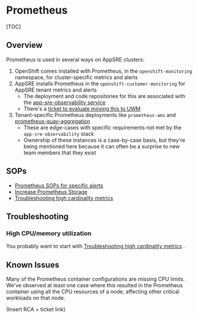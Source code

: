 # Prometheus

[TOC]

## Overview

Prometheus is used in several ways on AppSRE clusters:

1. OpenShift comes installed with Prometheus, in the `openshift-monitoring` namespace,
   for cluster-specific metrics and alerts
2. AppSRE installs Prometheus in the `openshift-customer-monitoring` for AppSRE tenant
   metrics and alerts
    * The deployment and code repositories for this are associated with
      the [app-sre-observability service](https://visual-app-interface.devshift.net/services#/services/observability/app.yml)
    * There's
      a [ticket to evaluate moving this to UWM](https://issues.redhat.com/browse/APPSRE-6523)
3. Tenant-specific Prometheus deployments like `prometheus-ams`
   and [prometheus-quay-aggregation](/docs/quay/monitoring.md)
    * These are edge-cases with specific requirements not met by
      the `app-sre-observability` stack
    * Ownership of these instances is a case-by-case basis, but they're being mentioned
      here because it can often be a surprise to new team members that they exist

## SOPs

* [Prometheus SOPs for specific alerts](/docs/app-sre/sop/prometheus)
* [Increase Prometheus Storage](/docs/app-sre/sop/grow-prometheus-storage.md)
* [Troubleshooting high cardinality metrics](/docs/app-sre/sop/prometheus/troubleshooting-high-cardinality-metrics.md)

## Troubleshooting

### High CPU/memory utilization

You probably want to start
with [Troubleshooting high cardinality metrics](/docs/app-sre/sop/prometheus/troubleshooting-high-cardinality-metrics.md)
.

## Known Issues

Many of the Prometheus container configurations are missing CPU limits. We've observed
at least one case where this resulted in the Prometheus container using all the CPU
resources of a node, affecting other critical workloads on that node.

(Insert RCA + ticket link)
